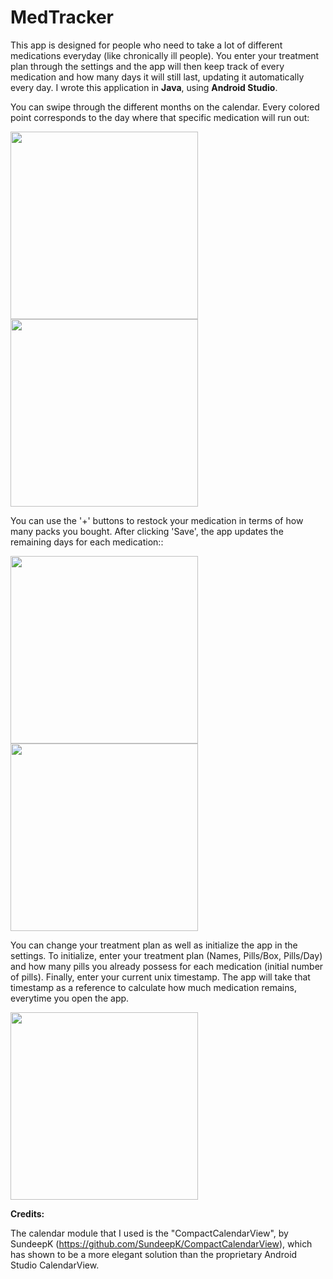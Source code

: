 # MedTracker


This app is designed for people who need to take a lot of
different medications everyday (like chronically ill people). You enter your
treatment plan through the settings and the app will then keep track of every medication and
how many days it will still last, updating it automatically every day. I wrote this application in <b>Java</b>, using <b>Android Studio</b>.



You can swipe through the different months on the calendar.
Every colored point corresponds to the day where that specific medication will
run out:

<img src="https://imgur.com/LMArYgu.png" width="300" />       <img src="https://imgur.com/0iXvw0H.png" width="300" />


You can use the '+' buttons to restock your medication in terms of how many packs you bought. 
After clicking 'Save', the app updates the remaining days for each medication::

<img src="https://imgur.com/0TrAqvf.png" width="300" />       <img src="https://imgur.com/JsGjG0n.png" width="300" />






You can change your treatment plan as well as initialize the app in the settings.
To initialize, enter your treatment plan (Names, Pills/Box, Pills/Day) and how many pills you already possess
for each medication (initial number of pills). Finally, enter your current unix timestamp. The app will take that timestamp
as a reference to calculate how much medication remains, everytime you open the app.

<img src="https://imgur.com/wm3T3dk.png" width="300" />


<b>Credits: </b>
  
  The calendar module that I used is the "CompactCalendarView", by SundeepK (https://github.com/SundeepK/CompactCalendarView), which has shown to be 
  a more elegant solution than the proprietary Android Studio CalendarView.
